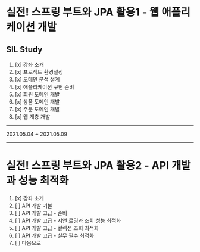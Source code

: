 # 실전! 스프링 부트와 JPA 활용1 - 웹 애플리케이션 개발
  
## SIL Study
1. [x] 강좌 소개
2. [x] 프로젝트 환경설정
3. [x] 도메인 분석 설계
4. [x] 애플리케이션 구현 준비
5. [x] 회원 도메인 개발
6. [x] 상품 도메인 개발
7. [x] 주문 도메인 개발
8. [x] 웹 계층 개발  
<hr>

2021.05.04 ~ 2021.05.09  
<hr>

# 실전! 스프링 부트와 JPA 활용2 - API 개발과 성능 최적화

1. [x] 강좌 소개
2. [ ] API 개발 기본
3. [ ] API 개발 고급 - 준비
4. [ ] API 개발 고급 - 지연 로딩과 조회 성능 최적화
5. [ ] API 개발 고급 - 컬렉션 조회 최적화
6. [ ] API 개발 고급 - 실무 필수 최적화
7. [ ] 다음으로